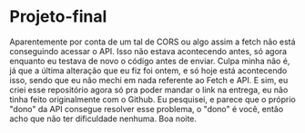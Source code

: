 # Projeto-final
Aparentemente por conta de um tal de CORS ou algo assim a fetch não está conseguindo acessar o API. Isso não estava acontecendo antes, só agora enquanto eu testava de novo o código antes de enviar. Culpa minha não é, já que a última alteração que eu fiz foi ontem, e só hoje está acontecendo isso, sendo que eu não mechi em nada referente ao Fetch e API. E sim, eu criei esse repositório agora só pra poder mandar o link na entrega, eu não tinha feito originalmente com o Github. Eu pesquisei, e parece que o próprio "dono" da API consegue resolver esse problema, o "dono" é você, então acho que não ter dificuldade nenhuma. Boa noite.

